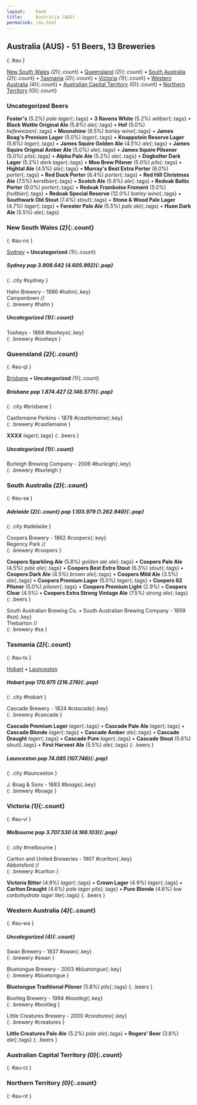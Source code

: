 ```yaml
---
layout:    book
title:     Australia (AUS)
permalink: /au.html
---
```


## Australia (AUS) - 51 Beers, 13 Breweries
{: #au }


[New South Wales](#au-ns) _(2)_{:.count} • [Queensland](#au-ql) _(2)_{:.count} • [South Australia](#au-sa) _(2)_{:.count} • [Tasmania](#au-ts) _(2)_{:.count} • [Victoria](#au-vi) _(1)_{:.count} • [Western Australia](#au-wa) _(4)_{:.count} • [Australian Capital Territory](#au-ct) _(0)_{:.count} • [Northern Territory](#au-nt) _(0)_{:.count}

### Uncategorized Beers

**Foster's** (5.2%) _pale lager_{:.tags}  • 
**3 Ravens White** (5.2%) _witbier_{:.tags}  • 
**Black Wattle Original Ale** (5.8%) _ale_{:.tags}  • 
**Hef** (5.0%) _hefeweizen_{:.tags}  • 
**Moonshine** (8.5%) _barley wine_{:.tags}  • 
**James Boag's Premium Lager** (5.0%) _lager_{:.tags}  • 
**Knappstein Reserve Lager** (5.6%) _lager_{:.tags}  • 
**James Squire Golden Ale** (4.5%) _ale_{:.tags}  • 
**James Squire Original Amber Ale** (5.0%) _ale_{:.tags}  • 
**James Squire Pilsener** (5.0%) _pils_{:.tags}  • 
**Alpha Pale Ale** (5.2%) _ale_{:.tags}  • 
**Dogbolter Dark Lager** (5.2%) _dark lager_{:.tags}  • 
**Moo Brew Pilsner** (5.0%) _pils_{:.tags}  • 
**Hightal Ale** (4.5%) _ale_{:.tags}  • 
**Murray's Best Extra Porter** (8.0%) _porter_{:.tags}  • 
**Red Duck Porter** (6.4%) _porter_{:.tags}  • 
**Red Hill Christmas Ale** (7.5%) _kerstbier_{:.tags}  • 
**Scotch Ale** (5.8%) _ale_{:.tags}  • 
**Redoak Baltic Porter** (9.0%) _porter_{:.tags}  • 
**Redoak Framboise Froment** (5.0%) _fruitbier_{:.tags}  • 
**Redoak Special Reserve** (12.0%) _barley wine_{:.tags}  • 
**Southwark Old Stout** (7.4%) _stout_{:.tags}  • 
**Stone & Wood Pale Lager** (4.7%) _lager_{:.tags}  • 
**Forester Pale Ale** (5.5%) _pale ale_{:.tags}  • 
**Huon Dark Ale** (5.5%) _ale_{:.tags} 




### New South Wales _(2)_{:.count}
{: #au-ns }


[Sydney](#sydney) • **Uncategorized** _(1)_{:.count}

<div class='columns2' markdown='1'>


##### Sydney   _pop 3.908.642 (4.605.992)_{:.pop}
{: .city #sydney }



 Hahn Brewery  - 1986   _#hahn_{:.key} <br>
Camperdown //  <br>
{: .brewery #hahn }


</div>



##### Uncategorized _(1)_{:.count}


 Tooheys  - 1869   _#tooheys_{:.key} <br>
{: .brewery #tooheys }




### Queensland _(2)_{:.count}
{: #au-ql }


[Brisbane](#brisbane) • **Uncategorized** _(1)_{:.count}

<div class='columns2' markdown='1'>


##### Brisbane   _pop 1.874.427 (2.146.577)_{:.pop}
{: .city #brisbane }



 Castlemaine Perkins  - 1878   _#castlemaine_{:.key} <br>
{: .brewery #castlemaine }

**XXXX**  _lager_{:.tags} 
{: .beers }

</div>



##### Uncategorized _(1)_{:.count}


 Burleigh Brewing Company  - 2006   _#burleigh_{:.key} <br>
{: .brewery #burleigh }




### South Australia _(2)_{:.count}
{: #au-sa }




<div class='columns2' markdown='1'>


##### Adelaide _(2)_{:.count}  _pop 1.103.979 (1.262.940)_{:.pop}
{: .city #adelaide }



 Coopers Brewery  - 1862   _#coopers_{:.key} <br>
Regency Park //  <br>
{: .brewery #coopers }

**Coopers Sparkling Ale** (5.8%) _golden ale ale_{:.tags}  • 
**Coopers Pale Ale** (4.5%) _pale ale_{:.tags}  • 
**Coopers Best Extra Stout** (6.3%) _stout_{:.tags}  • 
**Coopers Dark Ale** (4.5%) _brown ale_{:.tags}  • 
**Coopers Mild Ale** (3.5%) _ale_{:.tags}  • 
**Coopers Premium Lager** (5.0%) _lager_{:.tags}  • 
**Coopers 62 Pilsner** (5.0%) _pilsner_{:.tags}  • 
**Coopers Premium Light** (2.9%)   • 
**Coopers Clear** (4.5%)   • 
**Coopers Extra Strong Vintage Ale** (7.5%) _strong ale_{:.tags} 
{: .beers }

 South Australian Brewing Co. • South Australian Brewing Company  - 1859   _#sa_{:.key} <br>
Thebarton //  <br>
{: .brewery #sa }


</div>





### Tasmania _(2)_{:.count}
{: #au-ts }


[Hobart](#hobart) • [Launceston](#launceston)

<div class='columns2' markdown='1'>


##### Hobart   _pop 170.975 (216.276)_{:.pop}
{: .city #hobart }



 Cascade Brewery  - 1824   _#cascade_{:.key} <br>
{: .brewery #cascade }

**Cascade Premium Lager**  _lager_{:.tags}  • 
**Cascade Pale Ale**  _lager_{:.tags}  • 
**Cascade Blonde**  _lager_{:.tags}  • 
**Cascade Amber**  _ale_{:.tags}  • 
**Cascade Draught**  _lager_{:.tags}  • 
**Cascade Pure**  _lager_{:.tags}  • 
**Cascade Stout** (5.6%) _stout_{:.tags}  • 
**First Harvest Ale** (5.5%) _ale_{:.tags} 
{: .beers }

##### Launceston   _pop 74.085 (107.746)_{:.pop}
{: .city #launceston }



 J. Boag & Sons  - 1883   _#boags_{:.key} <br>
{: .brewery #boags }


</div>





### Victoria _(1)_{:.count}
{: #au-vi }




<div class='columns2' markdown='1'>


##### Melbourne   _pop 3.707.530 (4.169.103)_{:.pop}
{: .city #melbourne }



 Carlton and United Breweries  - 1907   _#carlton_{:.key} <br>
Abbotsford //  <br>
{: .brewery #carlton }

**Victoria Bitter** (4.9%) _lager_{:.tags}  • 
**Crown Lager** (4.9%) _lager_{:.tags}  • 
**Carlton Draught** (4.6%) _pale lager pils_{:.tags}  • 
**Pure Blonde** (4.6%) _low carbohydrate lager lite_{:.tags} 
{: .beers }

</div>





### Western Australia _(4)_{:.count}
{: #au-wa }




<div class='columns2' markdown='1'>


</div>



##### Uncategorized _(4)_{:.count}


 Swan Brewery  - 1837   _#swan_{:.key} <br>
{: .brewery #swan }


 Bluetongue Brewery  - 2003   _#bluetongue_{:.key} <br>
{: .brewery #bluetongue }

**Bluetongue Traditional Pilsner** (5.8%) _pils_{:.tags} 
{: .beers }

 Bootleg Brewery  - 1994   _#bootleg_{:.key} <br>
{: .brewery #bootleg }


 Little Creatures Brewery  - 2000   _#creatures_{:.key} <br>
{: .brewery #creatures }

**Little Creatures Pale Ale** (5.2%) _pale ale_{:.tags}  • 
**Rogers' Beer** (3.8%) _ale_{:.tags} 
{: .beers }



### Australian Capital Territory _(0)_{:.count}
{: #au-ct }




<div class='columns2' markdown='1'>


</div>





### Northern Territory _(0)_{:.count}
{: #au-nt }




<div class='columns2' markdown='1'>


</div>




 
